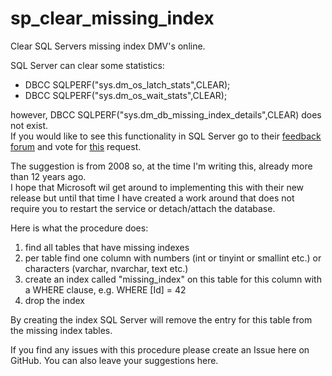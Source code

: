 # sp_clear_missing_index
Clear SQL Servers missing index DMV's online.

SQL Server can clear some statistics:
- DBCC SQLPERF("sys.dm_os_latch_stats",CLEAR);
- DBCC SQLPERF("sys.dm_os_wait_stats",CLEAR);

however, DBCC SQLPERF("sys.dm_db_missing_index_details",CLEAR) does not exist.  
If you would like to see this functionality in SQL Server go to their [feedback forum](https://feedback.azure.com/forums/908035-sql-server/) and vote for [this](https://feedback.azure.com/forums/908035-sql-server/suggestions/32889847-clearing-dm-db-missing-index) request.

The suggestion is from 2008 so, at the time I'm writing this, already more than 12 years ago.  
I hope that Microsoft wil get around to implementing this with their new release but until that time I have created a work around that does not require you to restart the service or detach/attach the database.

Here is what the procedure does:
1. find all tables that have missing indexes
2. per table find one column with numbers (int or tinyint or smallint etc.) or characters (varchar, nvarchar, text etc.)
3. create an index called "missing_index" on this table for this column with a WHERE clause, e.g. WHERE [Id] = 42
4. drop the index

By creating the index SQL Server will remove the entry for this table from the missing index tables.

If you find any issues with this procedure please create an Issue here on GitHub. You can also leave your suggestions here.
